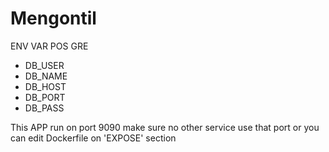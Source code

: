# Mengontil

ENV VAR POS GRE
- DB_USER
- DB_NAME
- DB_HOST
- DB_PORT
- DB_PASS

This APP run on port 9090 make sure no other service use that port or you can edit Dockerfile on 'EXPOSE' section

